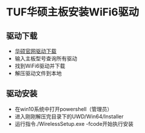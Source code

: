 # TUF华硕主板安装WiFi6驱动

## 驱动下载
* [华硕官网驱动下载](https://www.asus.com.cn/support/Download-Center)
* 输入主板型号查询所有驱动
* 找到WiFi6驱动并下载
* 解压驱动文件到本地

## 驱动安装
* 在win10系统中打开powershell（管理员）
* 进入刚刚解压完目录下的UWD/Win64/Installer
* 运行指令./WirelessSetup.exe -fcode开始执行安装